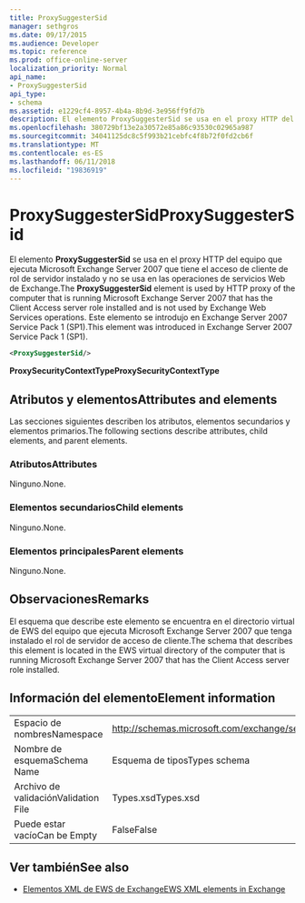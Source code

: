 ```yaml
---
title: ProxySuggesterSid
manager: sethgros
ms.date: 09/17/2015
ms.audience: Developer
ms.topic: reference
ms.prod: office-online-server
localization_priority: Normal
api_name:
- ProxySuggesterSid
api_type:
- schema
ms.assetid: e1229cf4-8957-4b4a-8b9d-3e956ff9fd7b
description: El elemento ProxySuggesterSid se usa en el proxy HTTP del equipo que ejecuta Microsoft Exchange Server 2007 que tiene el acceso de cliente de rol de servidor instalado y no se usa en las operaciones de servicios Web de Exchange. Este elemento se introdujo en Exchange Server 2007 Service Pack 1 (SP1).
ms.openlocfilehash: 380729bf13e2a30572e85a86c93530c02965a987
ms.sourcegitcommit: 34041125dc8c5f993b21cebfc4f8b72f0fd2cb6f
ms.translationtype: MT
ms.contentlocale: es-ES
ms.lasthandoff: 06/11/2018
ms.locfileid: "19836919"
---
```

# <a name="proxysuggestersid"></a><span data-ttu-id="26f7f-104">ProxySuggesterSid</span><span class="sxs-lookup"><span data-stu-id="26f7f-104">ProxySuggesterSid</span></span>

<span data-ttu-id="26f7f-105">El elemento **ProxySuggesterSid** se usa en el proxy HTTP del equipo que ejecuta Microsoft Exchange Server 2007 que tiene el acceso de cliente de rol de servidor instalado y no se usa en las operaciones de servicios Web de Exchange.</span><span class="sxs-lookup"><span data-stu-id="26f7f-105">The **ProxySuggesterSid** element is used by HTTP proxy of the computer that is running Microsoft Exchange Server 2007 that has the Client Access server role installed and is not used by Exchange Web Services operations.</span></span> <span data-ttu-id="26f7f-106">Este elemento se introdujo en Exchange Server 2007 Service Pack 1 (SP1).</span><span class="sxs-lookup"><span data-stu-id="26f7f-106">This element was introduced in Exchange Server 2007 Service Pack 1 (SP1).</span></span> 
  
```xml
<ProxySuggesterSid/>
```

 <span data-ttu-id="26f7f-107">**ProxySecurityContextType**</span><span class="sxs-lookup"><span data-stu-id="26f7f-107">**ProxySecurityContextType**</span></span>
## <a name="attributes-and-elements"></a><span data-ttu-id="26f7f-108">Atributos y elementos</span><span class="sxs-lookup"><span data-stu-id="26f7f-108">Attributes and elements</span></span>

<span data-ttu-id="26f7f-109">Las secciones siguientes describen los atributos, elementos secundarios y elementos primarios.</span><span class="sxs-lookup"><span data-stu-id="26f7f-109">The following sections describe attributes, child elements, and parent elements.</span></span>
  
### <a name="attributes"></a><span data-ttu-id="26f7f-110">Atributos</span><span class="sxs-lookup"><span data-stu-id="26f7f-110">Attributes</span></span>

<span data-ttu-id="26f7f-111">Ninguno.</span><span class="sxs-lookup"><span data-stu-id="26f7f-111">None.</span></span>
  
### <a name="child-elements"></a><span data-ttu-id="26f7f-112">Elementos secundarios</span><span class="sxs-lookup"><span data-stu-id="26f7f-112">Child elements</span></span>

<span data-ttu-id="26f7f-113">Ninguno.</span><span class="sxs-lookup"><span data-stu-id="26f7f-113">None.</span></span>
  
### <a name="parent-elements"></a><span data-ttu-id="26f7f-114">Elementos principales</span><span class="sxs-lookup"><span data-stu-id="26f7f-114">Parent elements</span></span>

<span data-ttu-id="26f7f-115">Ninguno.</span><span class="sxs-lookup"><span data-stu-id="26f7f-115">None.</span></span>
  
## <a name="remarks"></a><span data-ttu-id="26f7f-116">Observaciones</span><span class="sxs-lookup"><span data-stu-id="26f7f-116">Remarks</span></span>

<span data-ttu-id="26f7f-117">El esquema que describe este elemento se encuentra en el directorio virtual de EWS del equipo que ejecuta Microsoft Exchange Server 2007 que tenga instalado el rol de servidor de acceso de cliente.</span><span class="sxs-lookup"><span data-stu-id="26f7f-117">The schema that describes this element is located in the EWS virtual directory of the computer that is running Microsoft Exchange Server 2007 that has the Client Access server role installed.</span></span>
  
## <a name="element-information"></a><span data-ttu-id="26f7f-118">Información del elemento</span><span class="sxs-lookup"><span data-stu-id="26f7f-118">Element information</span></span>

|||
|:-----|:-----|
|<span data-ttu-id="26f7f-119">Espacio de nombres</span><span class="sxs-lookup"><span data-stu-id="26f7f-119">Namespace</span></span>  <br/> |http://schemas.microsoft.com/exchange/services/2006/types  <br/> |
|<span data-ttu-id="26f7f-120">Nombre de esquema</span><span class="sxs-lookup"><span data-stu-id="26f7f-120">Schema Name</span></span>  <br/> |<span data-ttu-id="26f7f-121">Esquema de tipos</span><span class="sxs-lookup"><span data-stu-id="26f7f-121">Types schema</span></span>  <br/> |
|<span data-ttu-id="26f7f-122">Archivo de validación</span><span class="sxs-lookup"><span data-stu-id="26f7f-122">Validation File</span></span>  <br/> |<span data-ttu-id="26f7f-123">Types.xsd</span><span class="sxs-lookup"><span data-stu-id="26f7f-123">Types.xsd</span></span>  <br/> |
|<span data-ttu-id="26f7f-124">Puede estar vacío</span><span class="sxs-lookup"><span data-stu-id="26f7f-124">Can be Empty</span></span>  <br/> |<span data-ttu-id="26f7f-125">False</span><span class="sxs-lookup"><span data-stu-id="26f7f-125">False</span></span>  <br/> |
   
## <a name="see-also"></a><span data-ttu-id="26f7f-126">Ver también</span><span class="sxs-lookup"><span data-stu-id="26f7f-126">See also</span></span>



- [<span data-ttu-id="26f7f-127">Elementos XML de EWS de Exchange</span><span class="sxs-lookup"><span data-stu-id="26f7f-127">EWS XML elements in Exchange</span></span>](ews-xml-elements-in-exchange.md)

